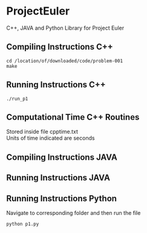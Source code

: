 # ProjectEuler
C++, JAVA and Python Library for Project Euler  

## Compiling Instructions C++
```
cd /location/of/downloaded/code/problem-001
make
```

## Running Instructions C++
```
./run_p1
```
## Computational Time C++ Routines
Stored inside file cpptime.txt  
Units of time indicated are seconds  

## Compiling Instructions JAVA

## Running Instructions JAVA

## Running Instructions Python
Navigate to corresponding folder and then run the file
```
python p1.py
```
